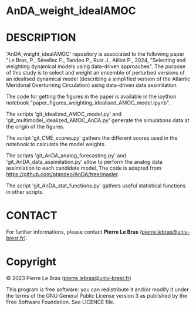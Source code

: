 # AnDA_weight_idealAMOC


# DESCRIPTION
'AnDA_weight_idealAMOC' repository is associated to the following paper "Le Bras, P., Sévellec F., Tandeo P., Ruiz J., Ailliot P., 2024, "Selecting and weighting dynamical models using data-driven approaches".
The purpose of this study is to select and weight an ensemble of perturbed versions of an idealised dynamical model (describing a simplified version of the Atlantic Meridonal Overturning Circulation) using data-driven data assimilation.

The code for getting the figures in the paper is available in the ipython notebook "paper_figures_weighting_idealised_AMOC_model.ipynb". 


The scripts 'git_idealized_AMOC_model.py' and 'git_multimodel_idealized_AMOC_AnDA.py' generate the simulations data at the origin of the figures.

The script 'git_CME_scores.py' gathers the different scores used in the notebook to calculate the model weights.

The scripts 'git_AnDA_analog_forecasting.py' and 'git_AnDA_data_assimilation.py' allow to perform the analog data assimilation to each candidate model. The code is adapted from https://github.com/ptandeo/AnDA/tree/master.

The script 'git_AnDA_stat_functions.py' gathers useful statistical functions in other scripts.

# CONTACT
For further informations, please contact **Pierre Le Bras** (pierre.lebras@univ-brest.fr).

# Copyright
© 2023 Pierre Le Bras (pierre.lebras@univ-brest.fr)

This program is free software: you can redistribute it and/or modify it under the terms of the GNU General Public License version 3 as published by the Free Software Foundation. See LICENCE file.
